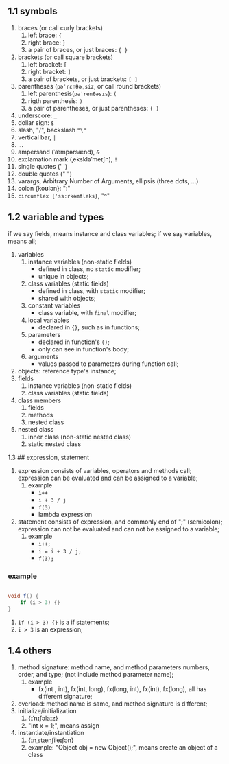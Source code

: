 ## 1.1 symbols

1. braces (or call curly brackets)
    1. left brace: `{`
    1. right brace: `}`
    1. a pair of braces, or just braces: `{ }`
1. brackets (or call square brackets)
    1. left bracket: `[`
    1. right bracket: `]`
    1. a pair of brackets, or just brackets: `[ ]`
1. parentheses (`pəˈrɛnθəˌsiz`, or call round brackets)
    1. left parenthesis(`pəˈrenθəsɪs`): `(`
    1. rigth parenthesis: `)`
    1. a pair of parentheses, or just parentheses: `( )`
1. underscore: `_`
1. dollar sign: `$`
1. slash, "/", backslash `"\"`
1. vertical bar, `|`
1. ...
1. ampersand (ˈæmpərsænd), `&`
1. exclamation mark (ˌekskləˈmeɪʃn), `!`
1. single quotes (' ')
1. double quotes (" ")
1. varargs, Arbitrary Number of Arguments,  ellipsis (three dots, ...)
1. colon {koʊlən}: ":"
1. `circumflex {ˈsɜːrkəmfleks}`, "^"

## 1.2 variable and types


if we say fields, means instance and class variables; if we say variables, means all;

1. variables
    1. instance variables (non-static fields) 
        - defined in class, no `static` modifier;
        - unique in objects;
    1. class variables (static fields) 
        - defined in class, with `static` modifier;
        - shared with objects;
    1. constant variables
        - class variable, with `final` modifier;
    1. local variables
        - declared in `{}`, such as in functions;
    1. parameters
        - declared in function's `()`;
        - only can see in function's body;
    1. arguments
        - values passed to parameters during function call;
1. objects: reference type's instance;
1. fields
    1. instance variables (non-static fields) 
    1. class variables (static fields) 
1. class members
    1. fields
    1. methods
    1. nested class
1. nested class
    1. inner class (non-static nested class)
    1. static nested class

1.3 ## expression, statement

1. expression consists of variables, operators and methods call; expression can be evaluated and can be assigned to a variable;
    1. example
        - `i++`
        - `i + 3 / j`
        - `f(3)`
        - lambda expression
1. statement consists of expression, and commonly end of ";" (semicolon); expression can not be evaluated and can not be assigned to a variable;
    1. example
        - `i++;`
        - `i = i + 3 / j;`
        - `f(3);`


### example

```java

void f() {
    if (i > 3) {}
}
```
1. `if (i > 3) {}` is a if statements;
1. `i > 3` is an expression;

## 1.4 others

1. method signature: method name, and method parameters numbers, order, and type; (not include method parameter name);
    1. example
        - fx(int , int), fx(int, long), fx(long, int), fx(int), fx(long), all has different signature;
1. overload: method name is same, and method signature is different;
1. initialize/initialization
    1. {ɪˈnɪʃəlaɪz}
    1. "int x = 1;", means assign
1. instantiate/instantiation 
    1. {ɪnˌstænʃiˈeɪʃən}
    1. example: "Object obj = new Object();", means create an object of a class

